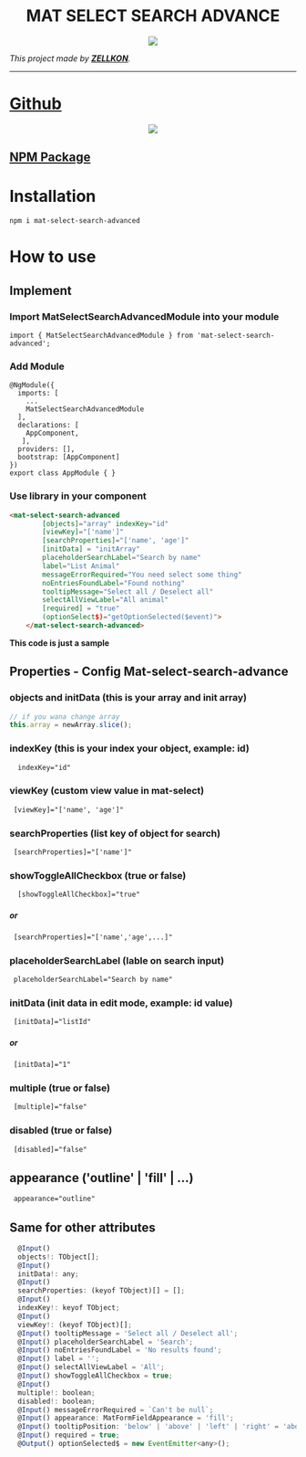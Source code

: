 <h1 align="center">MAT SELECT SEARCH ADVANCE</h1>

<p align="center">

<img src="https://img.shields.io/badge/create%20by-zellkon-brightgreen" >
</p>

_This project made by  **[ZELLKON](https://zellkon.com)**._

---

# [Github](https://github.com/zellkon/mat-select-search-advanced)

<p align="center">
<img src="https://media.giphy.com/media/OgaVPvsW91Z2nR1lTX/giphy.gif">
</p>

## [NPM Package](https://www.npmjs.com/package/mat-select-search-advanced)



# Installation

`npm i mat-select-search-advanced`

# How to use

## Implement
### Import MatSelectSearchAdvancedModule into your module
```
import { MatSelectSearchAdvancedModule } from 'mat-select-search-advanced';
```
### Add Module
```
@NgModule({
  imports: [
    ...
    MatSelectSearchAdvancedModule
  ],
  declarations: [	
    AppComponent,
   ],
  providers: [],
  bootstrap: [AppComponent]
})
export class AppModule { }
```
### Use library in your component
```html
<mat-select-search-advanced 
        [objects]="array" indexKey="id" 
        [viewKey]="['name']" 
        [searchProperties]="['name', 'age']"
        [initData] = "initArray"
        placeholderSearchLabel="Search by name" 
        label="List Animal" 
        messageErrorRequired="You need select some thing"
        noEntriesFoundLabel="Found nothing" 
        tooltipMessage="Select all / Deselect all" 
        selectAllViewLabel="All animal"
        [required] = "true"
        (optionSelect$)="getOptionSelected($event)">
    </mat-select-search-advanced>
```

**This code is just a sample**

## Properties - Config Mat-select-search-advance
### objects and initData (this is your array and init array)
```js
// if you wana change array
this.array = newArray.slice();
```
### indexKey (this is your index your object, example: id)
```html
  indexKey="id" 
```
### viewKey (custom view value in mat-select)
```html
 [viewKey]="['name', 'age']"
```
### searchProperties (list key of object for search)
```html
 [searchProperties]="['name']"
```
### showToggleAllCheckbox (true or false)
```html
  [showToggleAllCheckbox]="true"
```
##### or
```html
 [searchProperties]="['name','age',...]"
```
### placeholderSearchLabel (lable on search input)
```html
 placeholderSearchLabel="Search by name" 
```
### initData (init data in edit mode, example: id value)
```html
 [initData]="listId" 
```
##### or
```html
 [initData]="1" 
```
### multiple (true or false)
```html
 [multiple]="false"
```
### disabled (true or false)
```html
 [disabled]="false"
```
## appearance ('outline' | 'fill' | ...)
```html
 appearance="outline"
```
## Same for other attributes
```js
  @Input()
  objects!: TObject[];
  @Input()
  initData!: any;
  @Input()
  searchProperties: (keyof TObject)[] = [];
  @Input()
  indexKey!: keyof TObject;
  @Input()
  viewKey!: (keyof TObject)[];
  @Input() tooltipMessage = 'Select all / Deselect all';
  @Input() placeholderSearchLabel = 'Search';
  @Input() noEntriesFoundLabel = 'No results found';
  @Input() label = '';
  @Input() selectAllViewLabel = 'All';
  @Input() showToggleAllCheckbox = true;
  @Input()
  multiple!: boolean;
  disabled!: boolean;
  @Input() messageErrorRequired = `Can't be null`;
  @Input() appearance: MatFormFieldAppearance = 'fill';
  @Input() tooltipPosition: 'below' | 'above' | 'left' | 'right' = 'above';
  @Input() required = true;
  @Output() optionSelected$ = new EventEmitter<any>();
```

